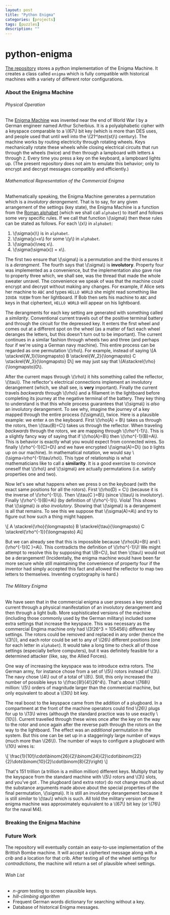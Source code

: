 ```yaml
---
layout: post
title: "Python Enigma"
categories: [projects]
tags: [puzzles]
description: ""
---
```


# python-enigma
[The repository](github.io/aylvisaker/python-enigma) stores a python implementation of the Enigma Machine. It creates a class called `enigma` which is fully compatible with historical machines with a variety of different rotor configurations.

### About the Enigma Machine
###### Physical Operation
The [Enigma Machine](wki.pe/Enigma_machine) was invented near the end of World War I by a German engineer named Arthur Scherbius. It is a polyalphabetic cipher with a keyspace comparable to a \\(67\\) bit key (which is more than DES uses, and people used that until well into the \\(21^\text{st}\\) century). The machine works by routing electricity through rotating wheels. Keys mechanically rotate these wheels while closing electrical circuits that run through the wheels (twice) and then through a lampboard with letters `A` through `Z`. Every time you press a key on the keyboard, a lampboard lights up. (The present repository does not aim to emulate this behavior; only to encrypt and decrypt messages compatibly and efficiently.)

###### Mathematical Representation of the Commercial Enigma
Mathematically speaking, the Enigma Machine generates a permutation which is a *involutory derangement*. That is to say, for any given arrangement of the settings (key state), the Enigma Machine is a function from the [Roman alphabet](Roman_alphabet) (which we shall call `alphabet`) to itself and follows some very specific rules. If we call that function \\(\\sigma\\) then these rules can be stated as follows. For each \\(x\\) in `alphabet`:
1. \\(\\sigma(x)\\) is in `alphabet`.
2. \\(\\sigma(y)=x\\) for some \\(y\\) in `alphabet`.
3. \\(\\sigma(x)\\neq x\\).
4. \\(\\sigma(\\sigma(x)) = x\\).

The first two ensure that \\(\\sigma\\) is a permutation and the third ensures it is a *derangment*. The fourth says that \\(\\sigma\\) is **involutory**. Property four was implemented as a convenience, but the implementation also gave rise to property three which, we shall see, was the thread that made the whole sweater unravel. The convenience we speak of was that the machine could encrypt and decrypt without making any changes. For example, if Alice sets her machine to `ABC` and types `HELLO WORLD` she might read something like `IOVDA YUEBH` from her lightboard. If Bob then sets his machine to `ABC` and keys in that ciphertext, `HELLO WORLD` will appear on his lightboard.

The derangments for each key setting are generated with something called a *similarity*. Conventional current travels out of the positive terminal battery and through the circuit for the depressed key. It enters the first wheel and comes out at a different spot on the wheel (as a matter of fact each wheel deranges the letters, but this doesn't turn out to be important). The current continues in a similar fashion through wheels two and three (and perhaps four if we're using a German navy machine). This entire process can be regarded as one permutation \\(\\rho\\). For example, instead of saying 
\\[A \\stackrel{W\_1}{\\longmapsto} B \\stackrel{W\_2}{\\longmapsto} C \\stackrel{W\_3}{\\longmapsto} D\\]
we may just say that \\(A\\stackrel{\\rho}{\\longmapsto}D\\).

After the current maps through \\(\\rho\\) it hits something called the reflector, \\(\\tau\\). The reflector's electrical connections implement an involutory derangement (which, we shall see, is **very** important). Finally the current travels *backwards* through \\(\\rho\\) and a fillament in the lightboard before completing its journey at the negative terminal of the battery. They key thing to understand is that this whole process guarantees that \\(\\sigma\\) is *also* an involutory derangement. To see why, imagine the journey of a key mapped through the entire process (\\(\\sigma\\)), twice. Here is a plausible example: we enter `A` on the keyboard. First \\(\\rho(A) = B\\) takes us through the rotors, then \\(\\tau(B)=C\\) takes us through the reflector. When traveling *backwards* through the rotors, we are mapping through \\(\\rho^{-1}\\). This is a slightly fancy way of saying that if \\(\\rho(A)=B\\) then \\(\\rho^{-1}(B)=A\\). This is behavior is exactly what you would expect from connected wires. So finally \\(\\rho^{-1}(C)=D\\) and we have encrypted \\(\\sigma(A)=D\\) (so `D` lights up on our machine). In mathematical notation, we would say \\(\\sigma=\\rho^{-1}\\tau\\rho\\). This type of relationship is what mathematicians like to call a **similarity**. It is a good exercise to convince oneself that \\(\\rho\\) and \\(\\sigma\\) are actually permutations (i.e. satisfy properties one and two).

Now let's see what happens when we press `D` on the keyboard (with the exact same positions for all the rotors). First \\(\\rho(D) = C\\) (because it is the inverse of \\(\\rho^{-1}\\)). Then \\(\\tau(C )=B\\) (since \\(\\tau\\) is involutory). Finally \\(\\rho^{-1}(B)=A\\) (by definition of \\(\\rho^{-1}\\). Viola! This shows that \\(\\sigma\\) *is also involutory*. Showing that \\(\\sigma\\) is a derangement is all that remains. To see this we suppose that \\(\\sigma(A)=A\\) and try to figure out how such a thing might happen.

\\[ A \\stackrel{\\rho}{\\longmapsto} B \\stackrel{\\tau}{\\longmapsto} C \\stackrel{\\rho^{-1}}{\\longmapsto} A\\]

But we can already see that this is impossible because \\(\\rho(A)=B\\) and \\(\\rho^{-1}(C )=A\\). This contradicts the definition of \\(\\rho^{-1}\\)! We might attempt to resolve this by supposing that \\(B=C\\), but then \\(\\tau\\) would not be a derangement! (Incidentally, the enigma machine would have been far more secure while still maintaining the convenience of property four if the inventor had simply accepted this fact and allowed the reflector to map two letters to themselves. Inventing cryptography is hard.)

###### The Military Enigma

We have seen that in the commercial enigma a user presses a key sending current through a physical manifestation of an involutory derangement and then through a light bulb. More sophisticated versions of the machine (including those commonly used by the German military) included some extra settings that increase the keyspace. This was necessary as the commercial Engima machine only had \\(3!26^3 = 105456\\) different key settings. The rotors could be removed and replaced in any order (hence the \\(3!\\)), and each rotor could be set to any of \\(26\\) different positions (one for each letter in `alphabet`).  It would take a long time to check all of those settings (especially before computers), but it was definitely feasible for a determined attacker (like, say, the Allied Forces).

One way of increasing the keyspace was to introduce extra rotors. The German army, for instance chose from a set of \\(5\\) rotors instead of \\(3\\). The navy chose \\(4\\) out of a total of \\(8\\). Still, this only increased the number of possible keys to \\(\\frac{8!}{4!}26^4\\). That's about \\(768\\) million: \\(5\\) orders of magnitude larger than the commercial machine, but only equivalent to about a \\(30\\) bit key.

The real boost to the keyspace came from the addition of a plugboard. In a compartment at the front of the machine operators could find \\(26\\) plugs for up to \\(13\\) wires (although the standard practice was to use exactly \\(10\\)). Current travelled through these wires once after the key on the way to the rotor and once again after the reverse path through the rotors on the way to the lightboard. The effect was an *additional* permutation in the system. But this one can be set up in a staggeringly large number of ways (much more than \\(26\\)). The number of ways to configure a plugboard with \\(10\\) wires is:

\\[ \frac{1}{10!}\\cdot\\binom{26}{2}\\binom{24}{2}\\cdot\\binom{22}{2}\\dots\\binom{10}{2}\\cdot\\binom{8}{2}\\right) \\]

That's 151 trillion (a trillion is a million million) different keys. Multiply that by the keyspace from the standard machine with \\(5\\) rotors and \\(3\\) slots, and you've got . The plugboard (and extra rotor) do not change much about the substance arguments made above about the special properties of the final permutation, \\(\\sigma\\). It is still an involutory derangement because it is still *similar* to \\(\\tau\\) which is such. All told the military version of the enigma machine was approximately equivalent to a \\(67\\) bit key (or \\(76\\) for the naval M4).

### Breaking the Enigma Machine


### Future Work
The repository will eventually contain an easy-to-use implementation of the Brittish Bombe machine. It will accept a ciphertext message along with a *crib* and a location for that crib. After testing all of the wheel settings for *contradictions*, the machine will return a set of plausible wheel settings.

###### Wish List
* *n-gram* testing to screen plausible keys.
* *hill-climbing algorithm*
* Frequent German words dictionary for searching without a key.
* Database of historical Enigma messages.
